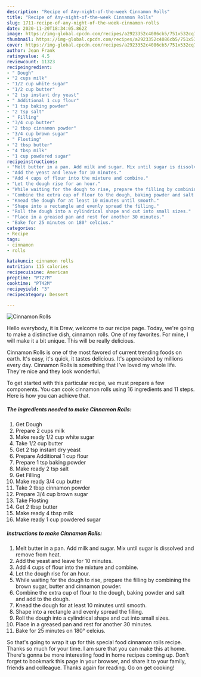```yaml
---
description: "Recipe of Any-night-of-the-week Cinnamon Rolls"
title: "Recipe of Any-night-of-the-week Cinnamon Rolls"
slug: 1711-recipe-of-any-night-of-the-week-cinnamon-rolls
date: 2020-11-20T18:34:05.862Z
image: https://img-global.cpcdn.com/recipes/a2923352c4086cb5/751x532cq70/cinnamon-rolls-recipe-main-photo.jpg
thumbnail: https://img-global.cpcdn.com/recipes/a2923352c4086cb5/751x532cq70/cinnamon-rolls-recipe-main-photo.jpg
cover: https://img-global.cpcdn.com/recipes/a2923352c4086cb5/751x532cq70/cinnamon-rolls-recipe-main-photo.jpg
author: Jean Frank
ratingvalue: 4.5
reviewcount: 11323
recipeingredient:
- " Dough"
- "2 cups milk"
- "1/2 cup white sugar"
- "1/2 cup butter"
- "2 tsp instant dry yeast"
- " Additional 1 cup flour"
- "1 tsp baking powder"
- "2 tsp salt"
- " Filling"
- "3/4 cup butter"
- "2 tbsp cinnamon powder"
- "3/4 cup brown sugar"
- " Flosting"
- "2 tbsp butter"
- "4 tbsp milk"
- "1 cup powdered sugar"
recipeinstructions:
- "Melt butter in a pan. Add milk and sugar. Mix until sugar is dissolved and remove from heat."
- "Add the yeast and leave for 10 minutes."
- "Add 4 cups of flour into the mixture and combine."
- "Let the dough rise for an hour."
- "While waiting for the dough to rise, prepare the filling by combining the brown sugar, butter and cinnamon powder."
- "Combine the extra cup of flour to the dough, baking powder and salt and add to the dough."
- "Knead the dough for at least 10 minutes until smooth."
- "Shape into a rectangle and evenly spread the filling."
- "Roll the dough into a cylindrical shape and cut into small sizes."
- "Place in a greased pan and rest for another 30 minutes."
- "Bake for 25 minutes on 180° celcius."
categories:
- Recipe
tags:
- cinnamon
- rolls

katakunci: cinnamon rolls 
nutrition: 115 calories
recipecuisine: American
preptime: "PT27M"
cooktime: "PT42M"
recipeyield: "3"
recipecategory: Dessert

---
```



![Cinnamon Rolls](https://img-global.cpcdn.com/recipes/a2923352c4086cb5/751x532cq70/cinnamon-rolls-recipe-main-photo.jpg)

Hello everybody, it is Drew, welcome to our recipe page. Today, we're going to make a distinctive dish, cinnamon rolls. One of my favorites. For mine, I will make it a bit unique. This will be really delicious.

Cinnamon Rolls is one of the most favored of current trending foods on earth. It's easy, it's quick, it tastes delicious. It's appreciated by millions every day. Cinnamon Rolls is something that I've loved my whole life. They're nice and they look wonderful.




To get started with this particular recipe, we must prepare a few components. You can cook cinnamon rolls using 16 ingredients and 11 steps. Here is how you can achieve that.

<!--inarticleads1-->

##### The ingredients needed to make Cinnamon Rolls:

1. Get  Dough
1. Prepare 2 cups milk
1. Make ready 1/2 cup white sugar
1. Take 1/2 cup butter
1. Get 2 tsp instant dry yeast
1. Prepare  Additional 1 cup flour
1. Prepare 1 tsp baking powder
1. Make ready 2 tsp salt
1. Get  Filling
1. Make ready 3/4 cup butter
1. Take 2 tbsp cinnamon powder
1. Prepare 3/4 cup brown sugar
1. Take  Flosting
1. Get 2 tbsp butter
1. Make ready 4 tbsp milk
1. Make ready 1 cup powdered sugar




<!--inarticleads2-->

##### Instructions to make Cinnamon Rolls:

1. Melt butter in a pan. Add milk and sugar. Mix until sugar is dissolved and remove from heat.
1. Add the yeast and leave for 10 minutes.
1. Add 4 cups of flour into the mixture and combine.
1. Let the dough rise for an hour.
1. While waiting for the dough to rise, prepare the filling by combining the brown sugar, butter and cinnamon powder.
1. Combine the extra cup of flour to the dough, baking powder and salt and add to the dough.
1. Knead the dough for at least 10 minutes until smooth.
1. Shape into a rectangle and evenly spread the filling.
1. Roll the dough into a cylindrical shape and cut into small sizes.
1. Place in a greased pan and rest for another 30 minutes.
1. Bake for 25 minutes on 180° celcius.




So that's going to wrap it up for this special food cinnamon rolls recipe. Thanks so much for your time. I am sure that you can make this at home. There's gonna be more interesting food in home recipes coming up. Don't forget to bookmark this page in your browser, and share it to your family, friends and colleague. Thanks again for reading. Go on get cooking!
